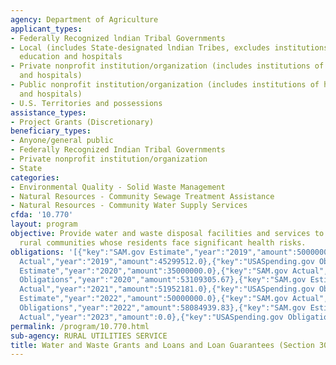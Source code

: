 ```yaml
---
agency: Department of Agriculture
applicant_types:
- Federally Recognized lndian Tribal Governments
- Local (includes State-designated lndian Tribes, excludes institutions of higher
  education and hospitals
- Private nonprofit institution/organization (includes institutions of higher education
  and hospitals)
- Public nonprofit institution/organization (includes institutions of higher education
  and hospitals)
- U.S. Territories and possessions
assistance_types:
- Project Grants (Discretionary)
beneficiary_types:
- Anyone/general public
- Federally Recognized Indian Tribal Governments
- Private nonprofit institution/organization
- State
categories:
- Environmental Quality - Solid Waste Management
- Natural Resources - Community Sewage Treatment Assistance
- Natural Resources - Community Water Supply Services
cfda: '10.770'
layout: program
objective: Provide water and waste disposal facilities and services to low income
  rural communities whose residents face significant health risks.
obligations: '[{"key":"SAM.gov Estimate","year":"2019","amount":50000000.0},{"key":"SAM.gov
  Actual","year":"2019","amount":45299512.0},{"key":"USASpending.gov Obligations","year":"2019","amount":44117035.9},{"key":"SAM.gov
  Estimate","year":"2020","amount":35000000.0},{"key":"SAM.gov Actual","year":"2020","amount":53159306.0},{"key":"USASpending.gov
  Obligations","year":"2020","amount":53109305.67},{"key":"SAM.gov Estimate","year":"2021","amount":26000000.0},{"key":"SAM.gov
  Actual","year":"2021","amount":51952181.0},{"key":"USASpending.gov Obligations","year":"2021","amount":22952971.0},{"key":"SAM.gov
  Estimate","year":"2022","amount":50000000.0},{"key":"SAM.gov Actual","year":"2022","amount":58084940.0},{"key":"USASpending.gov
  Obligations","year":"2022","amount":58084939.83},{"key":"SAM.gov Estimate","year":"2023","amount":48684843.0},{"key":"SAM.gov
  Actual","year":"2023","amount":0.0},{"key":"USASpending.gov Obligations","year":"2023","amount":15015000.0}]'
permalink: /program/10.770.html
sub-agency: RURAL UTILITIES SERVICE
title: Water and Waste Grants and Loans and Loan Guarantees (Section 306C)
---
```

